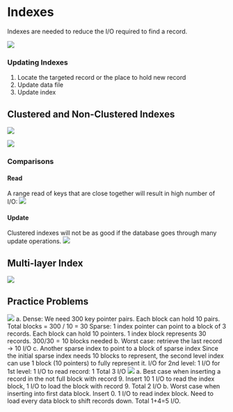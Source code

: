 # Indexes
Indexes are needed to reduce the I/O required to find a record.

![](https://i.imgur.com/yT8Mx5j.png)
### Updating Indexes
1. Locate the targeted record or the place to hold new record
2. Update data file
3. Update index
## Clustered and Non-Clustered Indexes
![](https://i.imgur.com/etCAqtL.png)

![](https://i.imgur.com/QAhs451.png)
### Comparisons
#### Read
A range read of keys that are close together will result in high number of I/O:
![](https://i.imgur.com/q5Vyjfe.png)
#### Update
Clustered indexes will not be as good if the database goes through many update operations.
![](https://i.imgur.com/AeFICtg.png)
## Multi-layer Index
![](https://i.imgur.com/DosKPnI.png)
## Practice Problems
![](https://i.imgur.com/t9W5FRr.png)
a. 
Dense: We need 300 key pointer pairs. Each block can hold 10 pairs. Total blocks = 300 / 10 = 30
Sparse: 1 index pointer can point to a block of 3 records. Each block can hold 10 pointers. 1 index block represents 30 records. $300/30=10$ blocks needed
b. 
Worst case: retrieve the last record -> 10 I/O
c.
Another sparse index to point to a block of sparse index
Since the initial sparse index needs 10 blocks to represent, the second level index can use 1 block (10 pointers) to fully represent it.
I/O for 2nd level: 1
I/O for 1st level: 1
I/O to read record: 1
Total 3 I/O
![](https://i.imgur.com/lhbhUXz.png)
a. 
Best case when inserting a record in the not full block with record 9. Insert 10
1 I/O to read the index block, 1 I/O to load the block with record 9. Total 2 I/O
b.
Worst case when inserting into first data block. Insert 0.
1 I/O to read index block. Need to load every data block to shift records down. Total 1+4=5 I/O.